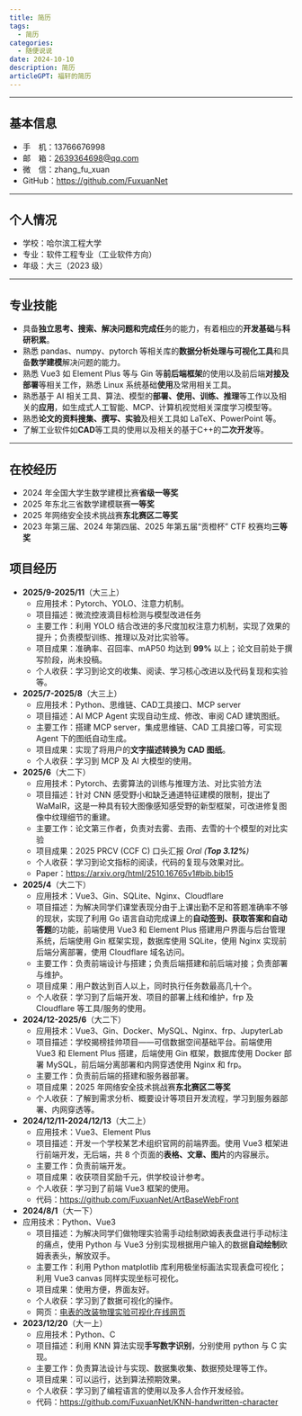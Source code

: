 ```yaml
---
title: 简历
tags:
  - 简历
categories:
  - 随便说说
date: 2024-10-10
description: 简历
articleGPT: 福轩的简历
---
```



---
## 基本信息

- 手　机：13766676998
- 邮　箱：2639364698@qq.com
- 微　信：zhang_fu_xuan
- GitHub：https://github.com/FuxuanNet

---

## 个人情况

- 学校：哈尔滨工程大学
- 专业：软件工程专业（工业软件方向）
- 年级：大三（2023 级）

---

## 专业技能

- 具备**独立思考、搜索、解决问题和完成任**务的能力，有着相应的**开发基础**与**科研积累**。
- 熟悉 pandas、numpy、pytorch 等相关库的**数据分析处理与可视化工具**和具备**数学建模**解决问题的能力。
- 熟悉 Vue3 如 Element Plus 等与 Gin 等**前后端框架**的使用以及前后端**对接及部署**等相关工作，熟悉 Linux 系统基础**使用**及常用相关工具。
- 熟悉基于 AI 相关工具、算法、模型的**部署、使用、训练、推理**等工作以及相关的**应用**，如生成式人工智能、MCP、计算机视觉相关深度学习模型等。
- 熟悉**论文的资料搜集、撰写、实验**及相关工具如 LaTeX、PowerPoint 等。
- 了解工业软件如**CAD**等工具的使用以及相关的基于C++的**二次开发**等。

---

## 在校经历

- 2024 年全国大学生数学建模比赛**省级一等奖**
- 2025 年东北三省数学建模联赛**一等奖**
- 2025 年网络安全技术挑战赛**东北赛区二等奖**
- 2023 年第三届、2024 年第四届、2025 年第五届“贡橙杯” CTF 校赛均**三等奖**

## 项目经历

- **2025/9-2025/11**（大三上）
  - 应用技术：Pytorch、YOLO、注意力机制。
  - 项目描述：微流控液滴目标检测与模型改进任务
  - 主要工作：利用 YOLO 结合改进的多尺度加权注意力机制，实现了效果的提升；负责模型训练、推理以及对比实验等。
  - 项目成果：准确率、召回率、mAP50 均达到 **99%** 以上；论文目前处于撰写阶段，尚未投稿。
  - 个人收获：学习到论文的收集、阅读、学习核心改进以及代码复现和实验等。
- **2025/7-2025/8**（大三上）
  - 应用技术：Python、思维链、CAD工具接口、MCP server
  - 项目描述：AI MCP Agent 实现自动生成、修改、审阅 CAD 建筑图纸。
  - 主要工作：搭建 MCP server，集成思维链、CAD 工具接口等，可实现 Agent 下的图纸自动生成。
  - 项目成果：实现了将用户的**文字描述转换为 CAD 图纸**。
  - 个人收获：学习到 MCP 及 AI 大模型的使用。
- **2025/6**（大二下）
  - 应用技术：Pytorch、去雾算法的训练与推理方法、对比实验方法
  - 项目描述：针对 CNN 感受野小和缺乏通道特征建模的限制，提出了 WaMaIR，这是一种具有较大图像感知感受野的新型框架，可改进修复图像中纹理细节的重建。
  - 主要工作：论文第三作者，负责对去雾、去雨、去雪的十个模型的对比实验
  - 项目成果：2025 PRCV (CCF C) 口头汇报 *Oral (**Top 3.12%**)*
  - 个人收获：学习到论文指标的阅读，代码的复现与效果对比。
  - Paper：https://arxiv.org/html/2510.16765v1#bib.bib15
- **2025/4**（大二下）
  - 应用技术：Vue3、Gin、SQLite、Nginx、Cloudflare
  - 项目描述：为解决同学们课堂表现分由于上课出勤不足和答题准确率不够的现状，实现了利用 Go 语言自动完成课上的**自动签到、获取答案和自动答题**的功能，前端使用 Vue3 和 Element Plus 搭建用户界面与后台管理系统，后端使用 Gin 框架实现，数据库使用 SQLite，使用 Nginx 实现前后端分离部署，使用 Cloudflare 域名访问。
  - 主要工作：负责前端设计与搭建；负责后端搭建和前后端对接；负责部署与维护。
  - 项目成果：用户数达到百人以上，同时执行任务数最高几十个。
  - 个人收获：学习到了后端开发、项目的部署上线和维护，frp 及 Cloudflare 等工具/服务的使用。
- **2024/12-2025/6**（大二下）
  - 应用技术：Vue3、Gin、Docker、MySQL、Nginx、frp、JupyterLab
  - 项目描述：学校揭榜挂帅项目——可信数据空间基础平台。前端使用 Vue3 和 Element Plus 搭建，后端使用 Gin 框架，数据库使用 Docker 部署 MySQL，前后端分离部署和内网穿透使用 Nginx 和 frp。
  - 主要工作：负责前后端的搭建和服务器部署。
  - 项目成果：2025 年网络安全技术挑战赛**东北赛区二等奖**
  - 个人收获：了解到需求分析、概要设计等项目开发流程，学习到服务器部署、内网穿透等。
- **2024/12/11-2024/12/13**（大二上）
  - 应用技术：Vue3、Element Plus
  - 项目描述：开发一个学校某艺术组织官网的前端界面。使用 Vue3 框架进行前端开发，无后端，共 8 个页面的**表格、文章、图片**的内容展示。
  - 主要工作：负责前端开发。
  - 项目成果：收获项目奖励千元，供学校设计参考。
  - 个人收获：学习到了前端 Vue3 框架的使用。
  - 代码：https://github.com/FuxuanNet/ArtBaseWebFront
- **2024/8/1**（大一下）
- 应用技术：Python、Vue3
  - 项目描述：为解决同学们做物理实验需手动绘制欧姆表表盘进行手动标注的痛点，使用 Python 与 Vue3 分别实现根据用户输入的数据**自动绘制**欧姆表表头，解放双手。
  - 主要工作：利用 Python matplotlib 库利用极坐标画法实现表盘可视化；利用 Vue3 canvas 同样实现坐标可视化。
  - 项目成果：使用方便，界面友好。
  - 个人收获：学习到了数据可视化的操作。
  - 网页：[电表的改装物理实验可视化在线网页](https://fuxuannet.github.io/ohmmeter/)
- **2023/12/20**（大一上）
    - 应用技术：Python、C
    - 项目描述：利用 KNN 算法实现**手写数字识别**，分别使用 python 与 C 实现。
    - 主要工作：负责算法设计与实现、数据集收集、数据预处理等工作。
    - 项目成果：可以运行，达到算法预期效果。
    - 个人收获：学习到了编程语言的使用以及多人合作开发经验。
    - 代码：https://github.com/FuxuanNet/KNN-handwritten-character